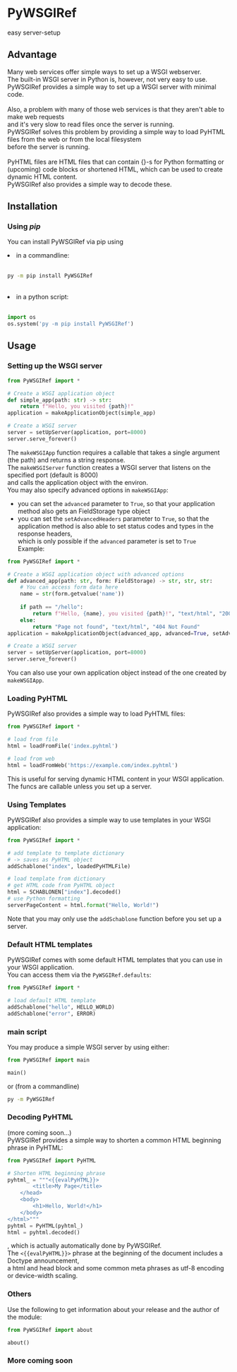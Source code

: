 # PyWSGIRef
easy server-setup
## Advantage
Many web services offer simple ways to set up a WSGI webserver.<br/>
The built-in WSGI server in Python is, however, not very easy to use.<br/>
PyWSGIRef provides a simple way to set up a WSGI server with minimal code.<br/><br/>
Also, a problem with many of those web services is that they aren't able to make web requests<br/>
and it's very slow to read files once the server is running.<br/>
PyWSGIRef solves this problem by providing a simple way to load PyHTML files from the web or from the local filesystem<br/>
before the server is running.<br/><br/>
PyHTML files are HTML files that can contain {}-s for Python formatting or<br/>
(upcoming) code blocks or shortened HTML, which can be used to create dynamic HTML content.<br/>
PyWSGIRef also provides a simple way to decode these.
## Installation
### Using *pip*
You can install PyWSGIRef via pip using
<li>in a commandline:</li><br/>

```bash
py -m pip install PyWSGIRef
```
<br/>
<li>in a python script:</li><br/>

```python
import os
os.system('py -m pip install PyWSGIRef')
```
## Usage
### Setting up the WSGI server
```python
from PyWSGIRef import *

# Create a WSGI application object
def simple_app(path: str) -> str:
	return f"Hello, you visited {path}!"
application = makeApplicationObject(simple_app)

# Create a WSGI server
server = setUpServer(application, port=8000)
server.serve_forever()
```
The <code>makeWSGIApp</code> function requires a callable that takes a single argument (the path) and returns a string response.<br/>
The <code>makeWSGIServer</code> function creates a WSGI server that listens on the specified port (default is 8000)<br/>
and calls the application object with the environ.<br/>
You may also specify advanced options in <code>makeWSGIApp</code>:<br/>
- you can set the <code>advanced</code> parameter to <code>True</code>, so that your application method also gets an FieldStorage type object<br/>
- you can set the <code>setAdvancedHeaders</code> parameter to <code>True</code>, so that the application method is also able to set status codes and types in the response headers,<br/>
  which is only possible if the <code>advanced</code> parameter is set to <code>True</code><br/>
Example:
```python
from PyWSGIRef import *

# Create a WSGI application object with advanced options
def advanced_app(path: str, form: FieldStorage) -> str, str, str:
	# You can access form data here
	name = str(form.getvalue('name'))
	
	if path == "/hello":
		return f"Hello, {name}, you visited {path}!", "text/html", "200 OK"
	else:
		return "Page not found", "text/html", "404 Not Found"
application = makeApplicationObject(advanced_app, advanced=True, setAdvancedHeaders=True)

# Create a WSGI server
server = setUpServer(application, port=8000)
server.serve_forever()
```
You can also use your own application object instead of the one created by <code>makeWSGIApp</code>.
### Loading PyHTML
PyWSGIRef also provides a simple way to load PyHTML files:
```python
from PyWSGIRef import *

# load from file
html = loadFromFile('index.pyhtml')

# load from web
html = loadFromWeb('https://example.com/index.pyhtml')
```
This is useful for serving dynamic HTML content in your WSGI application.<br/>
The funcs are callable unless you set up a server.
### Using Templates
PyWSGIRef also provides a simple way to use templates in your WSGI application:
```python
from PyWSGIRef import *

# add template to template dictionary
# -> saves as PyHTML object
addSchablone("index", loadedPyHTMLFile)

# load template from dictionary
# get HTML code from PyHTML object
html = SCHABLONEN["index"].decoded()
# use Python formatting
serverPageContent = html.format("Hello, World!")
```
Note that you may only use the <code>addSchablone</code> function before you set up a server.
### Default HTML templates
PyWSGIRef comes with some default HTML templates that you can use in your WSGI application.<br/>
You can access them via the <code>PyWSGIRef.defaults</code>:
```python
from PyWSGIRef import *

# load default HTML template
addSchablone("hello", HELLO_WORLD)
addSchablone("error", ERROR)
```
### __main__ script
You may produce a simple WSGI server by using either:<br/>
```python
from PyWSGIRef import main

main()
```
or (from a commandline)
```bash
py -m PyWSGIRef
```
### Decoding PyHTML
(more coming soon...)<br/>
PyWSGIRef provides a simple way to shorten a common HTML beginning phrase in PyHTML:
```python
from PyWSGIRef import PyHTML

# Shorten HTML beginning phrase
pyhtml_ = """<{{evalPyHTML}}>
		<title>My Page</title>
	</head>
	<body>
		<h1>Hello, World!</h1>
	</body>
</html>"""
pyhtml = PyHTML(pyhtml_)
html = pyhtml.decoded()
```
, which is actually automatically done by PyWSGIRef.<br/>
The <code><{{evalPyHTML}}></code> phrase at the beginning of the document includes a Doctype announcement,<br/>
a html and head block and some common meta phrases as utf-8 encoding or device-width scaling.
### Others
Use the following to get information about your release and the author of the module:
```python
from PyWSGIRef import about

about()
```
### More coming soon